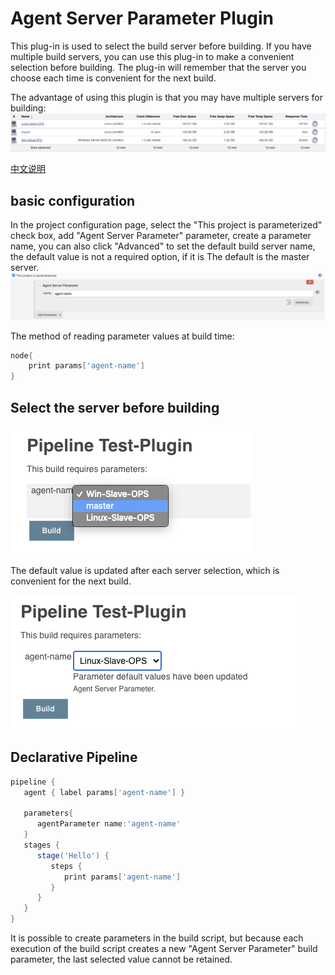 # Agent Server Parameter Plugin

This plug-in is used to select the build server before building. If you have multiple build servers, you can use this plug-in to make a convenient selection before building. The plug-in will remember that the server you choose each time is convenient for the next build.

The advantage of using this plugin is that you may have multiple servers for building:
![project doc image](docs/images/image-01.png)

[中文说明](README_ZH.md)

## basic configuration

In the project configuration page, select the "This project is parameterized" check box, add "Agent Server Parameter" parameter, create a parameter name, you can also click "Advanced" to set the default build server name, the default value is not a required option, if it is The default is the master server.
![project doc image](docs/images/image-02.png)

The method of reading parameter values at build time:

```groovy
node{
    print params['agent-name']
}
```

## Select the server before building

![project doc image](docs/images/image-03.png)

The default value is updated after each server selection, which is convenient for the next build.

![project doc image](docs/images/image-04.png)

## Declarative Pipeline

```groovy
pipeline {
   agent { label params['agent-name'] } 

   parameters{
      agentParameter name:'agent-name'
   }
   stages {
      stage('Hello') {
         steps {
            print params['agent-name'] 
         }
      }
   }
}
```

It is possible to create parameters in the build script, but because each execution of the build script creates a new "Agent Server Parameter" build parameter, the last selected value cannot be retained.

